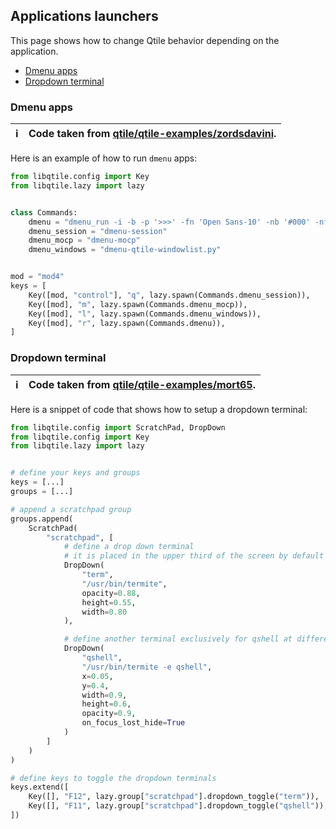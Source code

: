 ## Applications launchers
This page shows how to change Qtile behavior depending on the application.

- [Dmenu apps](#dmenu-apps)
- [Dropdown terminal](#dropdown-terminal)


### Dmenu apps

:information_source: | Code taken from [qtile/qtile-examples/zordsdavini](https://github.com/qtile/qtile-examples/tree/master/zordsdavini).
---: | :----

Here is an example of how to run `dmenu` apps:

```python
from libqtile.config import Key
from libqtile.lazy import lazy


class Commands:
    dmenu = "dmenu_run -i -b -p '>>>' -fn 'Open Sans-10' -nb '#000' -nf '#fff' -sb '#00BF32' -sf '#fff'"
    dmenu_session = "dmenu-session"
    dmenu_mocp = "dmenu-mocp"
    dmenu_windows = "dmenu-qtile-windowlist.py"


mod = "mod4"
keys = [
    Key([mod, "control"], "q", lazy.spawn(Commands.dmenu_session)),
    Key([mod], "m", lazy.spawn(Commands.dmenu_mocp)),
    Key([mod], "l", lazy.spawn(Commands.dmenu_windows)),
    Key([mod], "r", lazy.spawn(Commands.dmenu)),
]
```

### Dropdown terminal

:information_source: | Code taken from [qtile/qtile-examples/mort65](https://github.com/qtile/qtile-examples/tree/master/mort65).
---: | :----

Here is a snippet of code that shows how to setup a dropdown terminal:

```python
from libqtile.config import ScratchPad, DropDown
from libqtile.config import Key
from libqtile.lazy import lazy


# define your keys and groups
keys = [...]
groups = [...]

# append a scratchpad group
groups.append(
    ScratchPad(
        "scratchpad", [
            # define a drop down terminal
            # it is placed in the upper third of the screen by default
            DropDown(
                "term",
                "/usr/bin/termite",
                opacity=0.88,
                height=0.55,
                width=0.80
            ),

            # define another terminal exclusively for qshell at different position
            DropDown(
                "qshell",
                "/usr/bin/termite -e qshell",
                x=0.05,
                y=0.4,
                width=0.9,
                height=0.6,
                opacity=0.9,
                on_focus_lost_hide=True
            )
        ]
    )
)

# define keys to toggle the dropdown terminals
keys.extend([
    Key([], "F12", lazy.group["scratchpad"].dropdown_toggle("term")),
    Key([], "F11", lazy.group["scratchpad"].dropdown_toggle("qshell")),
])
```
